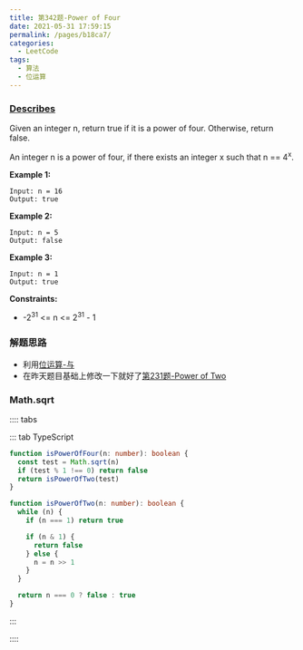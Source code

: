 ```yaml
---
title: 第342题-Power of Four
date: 2021-05-31 17:59:15
permalink: /pages/b18ca7/
categories:
  - LeetCode
tags:
  - 算法
  - 位运算
---
```


### [Describes](https://leetcode-cn.com/problems/power-of-four/)

Given an integer <span class="span-shadow">n</span>, return <span class="span-shadow">true</span> if it is a power of four. Otherwise, return <span class="span-shadow">false</span>.

An integer <span class="span-shadow">n</span> is a power of four, if there exists an integer <span class="span-shadow">x</span> such that <span class="span-shadow">n == 4<sup>x</sup></span>.

<!-- more -->

**Example 1:**

```
Input: n = 16
Output: true
```

**Example 2:**

```
Input: n = 5
Output: false
```

**Example 3:**

```
Input: n = 1
Output: true
```

**Constraints:**

- <span class="span-shadow">-2<sup>31</sup> <= n <= 2<sup>31</sup> - 1</span>

### 解题思路

- 利用[位运算-与](http://yao-zhixiang/pages/339ea6/#%E4%B8%8E%E8%BF%90%E7%AE%97)
- 在昨天题目基础上修改一下就好了[第231题-Power of Two](https://yao-zhixiang.top/pages/c09dc2/)

### Math.sqrt

:::: tabs

::: tab TypeScript

```TypeScript
function isPowerOfFour(n: number): boolean {
  const test = Math.sqrt(n)
  if (test % 1 !== 0) return false
  return isPowerOfTwo(test)
}

function isPowerOfTwo(n: number): boolean {
  while (n) {
    if (n === 1) return true

    if (n & 1) {
      return false
    } else {
      n = n >> 1
    }
  }

  return n === 0 ? false : true
}
```

:::

::::
